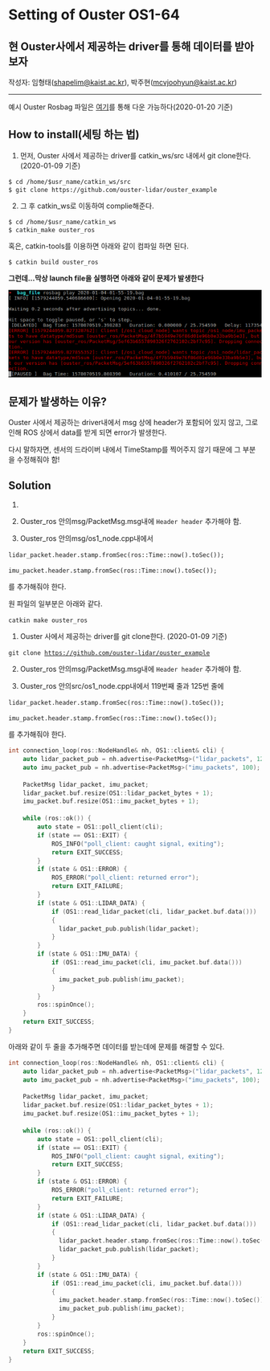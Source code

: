 # Setting of Ouster OS1-64

## 현 Ouster사에서 제공하는 driver를 통해 데이터를 받아보자 

작성자: 임형태(shapelim@kaist.ac.kr), 박주현(mcvjoohyun@kaist.ac.kr)

----

예시 Ouster Rosbag 파일은 [여기](https://www.dropbox.com/s/9gofcgfzaa8oyft/ouster_example.bag?dl=0)를 통해 다운 가능하다(2020-01-20 기준)

## How to install(세팅 하는 법)

1. 먼저, Ouster 사에서 제공하는 driver를 catkin_ws/src 내에서 git clone한다. (2020-01-09 기준)

<pre><code>$ cd /home/$usr_name/catkin_ws/src</code>
<code>$ git clone https://github.com/ouster-lidar/ouster_example</code></pre>

2. 그 후 catkin_ws로 이동하여 complie해준다.

<pre><code>$ cd /home/$usr_name/catkin_ws</code>
<code>$ catkin_make ouster_ros</code></pre>

혹은, catkin-tools를 이용하면 아래와 같이 컴파일 하면 된다.
<pre><code>$ catkin build ouster_ros</code></pre>
    
**그런데...막상 launch file을 실행하면 아래와 같이 문제가 발생한다**
    
![image](readme_materials/ouster_error.png)    
    
## 문제가 발생하는 이유?

Ouster 사에서 제공하는 driver내에서 msg 상에 header가 포함되어 있지 않고, 그로 인해 ROS 상에서 data를 받게 되면 error가 발생한다. 

다시 말하자면, 센서의 드라이버 내에서 TimeStamp를 찍어주지 않기 때문에 그 부분을 수정해줘야 함!

## Solution

1. 
2. Ouster_ros 안의msg/PacketMsg.msg내에 <code>Header header</code> 추가해야 함.

3. Ouster_ros 안의msg/os1_node.cpp내에서  

<code>lidar_packet.header.stamp.fromSec(ros::Time::now().toSec());</code>

<code>imu_packet.header.stamp.fromSec(ros::Time::now().toSec());</code>

를 추가해줘야 한다.

원 파일의 일부분은 아래와 같다.



<code>catkin make ouster_ros</code>

1. Ouster 사에서 제공하는 driver를 git clone한다. (2020-01-09 기준)

<code>git clone https://github.com/ouster-lidar/ouster_example</code>

2. Ouster_ros 안의msg/PacketMsg.msg내에 <code>Header header</code> 추가해야 함.

3. Ouster_ros 안의src/os1_node.cpp내에서 119번째 줄과 125번 줄에  

<code>lidar_packet.header.stamp.fromSec(ros::Time::now().toSec());</code>

<code>imu_packet.header.stamp.fromSec(ros::Time::now().toSec());</code>

를 추가해줘야 한다.


```cpp
int connection_loop(ros::NodeHandle& nh, OS1::client& cli) {
    auto lidar_packet_pub = nh.advertise<PacketMsg>("lidar_packets", 1280);
    auto imu_packet_pub = nh.advertise<PacketMsg>("imu_packets", 100);

    PacketMsg lidar_packet, imu_packet;
    lidar_packet.buf.resize(OS1::lidar_packet_bytes + 1);
    imu_packet.buf.resize(OS1::imu_packet_bytes + 1);

    while (ros::ok()) {
        auto state = OS1::poll_client(cli);
        if (state == OS1::EXIT) {
            ROS_INFO("poll_client: caught signal, exiting");
            return EXIT_SUCCESS;
        }
        if (state & OS1::ERROR) {
            ROS_ERROR("poll_client: returned error");
            return EXIT_FAILURE;
        }
        if (state & OS1::LIDAR_DATA) {
            if (OS1::read_lidar_packet(cli, lidar_packet.buf.data()))
            {
              lidar_packet_pub.publish(lidar_packet);
            }
        }
        if (state & OS1::IMU_DATA) {
            if (OS1::read_imu_packet(cli, imu_packet.buf.data()))
            {
              imu_packet_pub.publish(imu_packet);
            }
        }
        ros::spinOnce();
    }
    return EXIT_SUCCESS;
}
```
아래와 같이 두 줄을 추가해주면 데이터를 받는데에 문제를 해결할 수 있다.
```cpp
int connection_loop(ros::NodeHandle& nh, OS1::client& cli) {
    auto lidar_packet_pub = nh.advertise<PacketMsg>("lidar_packets", 1280);
    auto imu_packet_pub = nh.advertise<PacketMsg>("imu_packets", 100);

    PacketMsg lidar_packet, imu_packet;
    lidar_packet.buf.resize(OS1::lidar_packet_bytes + 1);
    imu_packet.buf.resize(OS1::imu_packet_bytes + 1);

    while (ros::ok()) {
        auto state = OS1::poll_client(cli);
        if (state == OS1::EXIT) {
            ROS_INFO("poll_client: caught signal, exiting");
            return EXIT_SUCCESS;
        }
        if (state & OS1::ERROR) {
            ROS_ERROR("poll_client: returned error");
            return EXIT_FAILURE;
        }
        if (state & OS1::LIDAR_DATA) {
            if (OS1::read_lidar_packet(cli, lidar_packet.buf.data()))
            {
              lidar_packet.header.stamp.fromSec(ros::Time::now().toSec());
              lidar_packet_pub.publish(lidar_packet);
            }
        }
        if (state & OS1::IMU_DATA) {
            if (OS1::read_imu_packet(cli, imu_packet.buf.data()))
            {
              imu_packet.header.stamp.fromSec(ros::Time::now().toSec());
              imu_packet_pub.publish(imu_packet);
            }
        }
        ros::spinOnce();
    }
    return EXIT_SUCCESS;
}
```
